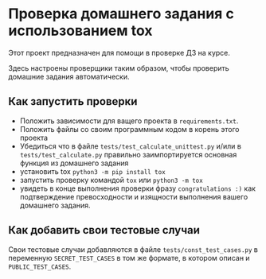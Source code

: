 # Проверка домашнего задания с использованием tox

Этот проект предназначен для помощи в проверке ДЗ на курсе.

Здесь настроены проверщики таким образом, чтобы проверить домашние задания автоматически. 

## Как запустить проверки

- Положить зависимости для ващего проекта в `requirements.txt`.
- Положить файлы со своим программным кодом в корень этого проекта
- Убедиться что в файле `tests/test_calculate_unittest.py` и/или в `tests/test_calculate.py` правильно заимпортируется основная функция из домашнего задания
- установить tox `python3 -m pip install tox`
- запустить проверку командой `tox` или `python3 -m tox`
- увидеть в конце выполнения проверки фразу `congratulations :)` как подтверждение превосходности и изящности выполнения вашего домашнего задания.

## Как добавить свои тестовые случаи

Свои тестовые случаи добавляются в файле `tests/const_test_cases.py` в переменную `SECRET_TEST_CASES` в том же формате, в котором описан и `PUBLIC_TEST_CASES`.
